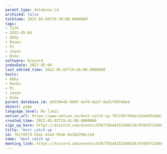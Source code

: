 ```yaml
---
parent_type: database_id
archived: false
talktime: 2022-05-04T19:30:00.0000000
tags:
- Talk
- 2022-05-04
- Abby
- Bones
- Pi
- Jason
- Duke
software: Discord
indexDate: 2022-05-04
last_edited_time: 2022-05-02T19:56:00.0000000
hosts:
- Abby
- Bones
- Pi
- Jason
- Duke
parent_database_id: e9339446-880f-4ef0-8ad7-8ad1f507dded
object: page
language_level: No limit
notion_url: https://www.notion.so/Host-catch-up-f617d5745dac43a493ab0e18a766cc64
created_time: 2022-05-02T19:41:00.0000000
sign_up_here: https://discord.com/events/830770544253206538/970597156681568276
title: 'Host catch up '
id: f617d574-5dac-43a4-93ab-0e18a766cc64
name: 'Host catch up '
meeting_link: https://discord.com/events/830770544253206538/970597156681568276
---
```





